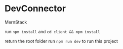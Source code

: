 # DevConnector
MernStack

run `npm install`
and `cd client && npm install`

return the root folder
run `npm run dev` to run this project
